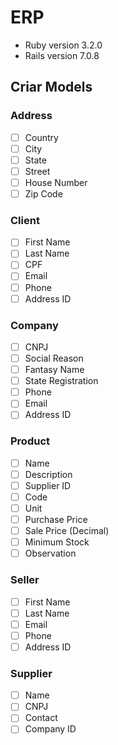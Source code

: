 # ERP

- Ruby version 3.2.0
- Rails version 7.0.8

## Criar Models

### Address

- [ ] Country
- [ ] City
- [ ] State
- [ ] Street
- [ ] House Number
- [ ] Zip Code

### Client

- [ ] First Name
- [ ] Last Name
- [ ] CPF
- [ ] Email
- [ ] Phone
- [ ] Address ID

### Company

- [ ] CNPJ
- [ ] Social Reason
- [ ] Fantasy Name
- [ ] State Registration
- [ ] Phone
- [ ] Email
- [ ] Address ID

### Product

- [ ] Name
- [ ] Description
- [ ] Supplier ID
- [ ] Code
- [ ] Unit
- [ ] Purchase Price
- [ ] Sale Price (Decimal)
- [ ] Minimum Stock
- [ ] Observation

### Seller

- [ ] First Name
- [ ] Last Name
- [ ] Email
- [ ] Phone
- [ ] Address ID

### Supplier

- [ ] Name
- [ ] CNPJ
- [ ] Contact
- [ ] Company ID
